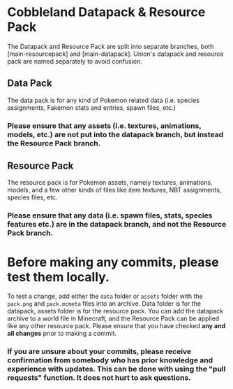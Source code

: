 # Cobbleland Datapack & Resource Pack

The Datapack and Resource Pack are split into separate branches, both [main-resourcepack] and [main-datapack]. Union's datapack and resource pack are named separately to avoid confusion.

## Data Pack
The data pack is for any kind of Pokemon related data (i.e. species assignments, Fakemon stats and entries, spawn files, etc.)
### Please ensure that any assets (i.e. textures, animations, models, etc.) are not put into the datapack branch, but instead the Resource Pack branch.

## Resource Pack
The resource pack is for Pokemon assets, namely textures, animations, models, and a few other kinds of files like item textures, NBT assignments, species files, etc.
### Please ensure that any data (i.e. spawn files, stats, species features etc.) are in the datapack branch, and not the Resource Pack branch.

# Before making any commits, please test them locally.
To test a change, add either the `data` folder or `assets` folder with the `pack.png` and `pack.mcmeta` files into an archive. Data folder is for the datapack, assets folder is for the resource pack. You can add the datapack archive to a world file in Minecraft, and the Resource Pack can be applied like any other resource pack. Please ensure that you have checked **any and all changes** prior to making a commit.

### If you are unsure about your commits, please receive confirmation from somebody who has prior knowledge and experience with updates. This can be done with using the "pull requests" function. It does not hurt to ask questions.

